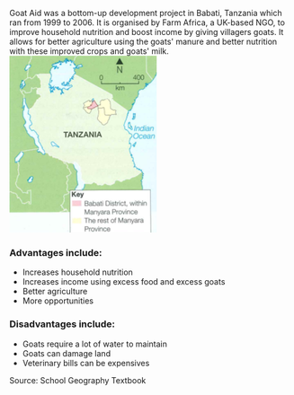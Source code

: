 Goat Aid was a bottom-up development project in Babati, Tanzania which ran from 1999 to 2006. It is organised by Farm Africa, a UK-based NGO, to improve household nutrition and boost income by giving villagers goats. It allows for better agriculture using the goats' manure and better nutrition with these improved crops and goats' milk.
![Babati, Tanzania](/static/Babati.png)

### Advantages include:
- Increases household nutrition
- Increases income using excess food and excess goats
- Better agriculture
- More opportunities

### Disadvantages include:
- Goats require a lot of water to maintain
- Goats can damage land
- Veterinary bills can be expensives

Source: School Geography Textbook